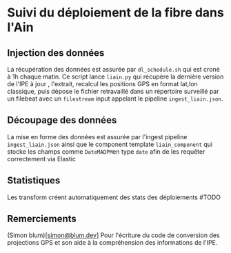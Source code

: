 # Suivi du déploiement de la fibre dans l'Ain

## Injection des données
La récupération des données est assurée par `dl_schedule.sh` qui est croné à 1h chaque matin. Ce script lance `liain.py` qui récupère la dernière version de l'IPE à jour , l'extrait, recalcul les positions GPS en format lat,lon classique, puis dépose le fichier retravaillé dans un répertoire surveillé par un filebeat avec un `filestream` input appelant le pipeline `ingest_liain.json`.

## Découpage des données
La mise en forme des données est assurée par l'ingest pipeline `ingest_liain.json` ainsi que le component template `liain_component` qui stocke les champs comme `DateMADPM`en type `date` afin de les requêter correctement via Elastic

## Statistiques
Les transform créent automatiquement des stats des déploiements #TODO


## Remerciements
(Simon blum)[simon@blum.dev] Pour l'écriture du code de conversion des projections GPS et son aide à la compréhension des informations de l'IPE.
